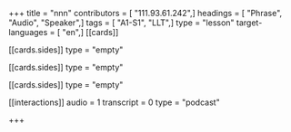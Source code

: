 +++
title = "nnn"
contributors = [ "111.93.61.242",]
headings = [ "Phrase", "Audio", "Speaker",]
tags = [ "A1-S1", "LLT",]
type = "lesson"
target-languages = [ "en",]
[[cards]]

[[cards.sides]]
type = "empty"

[[cards.sides]]
type = "empty"

[[cards.sides]]
type = "empty"

[[interactions]]
audio = 1
transcript = 0
type = "podcast"

+++
